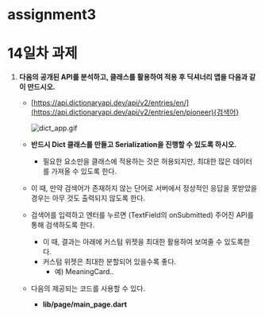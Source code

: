 # assignment3

# 14일차 과제

1. **다음의 공개된 API를 분석하고, 클래스를 활용하여 적용 후 
딕셔너리 앱을 다음과 같이 만드시오.**
    - [https://api.dictionaryapi.dev/api/v2/entries/en/](https://api.dictionaryapi.dev/api/v2/entries/en/pioneer){검색어}
        
        ![dict_app.gif](dict_app.gif)
        
    - **반드시 Dict 클래스를 만들고 Serialization을 진행할 수 있도록 하시오.**
        - 필요한 요소만을 클래스에 적용하는 것은 허용되지만,
        최대한 많은 데이터를 가져올 수 있도록 한다.
    - 이 때, 만약 검색어가 존재하지 않는 단어로 서버에서 정상적인 응답을 못받았을 경우는 아무 것도 출력되지 않도록 한다.
    - 검색어를 입력하고 엔터를 누르면 (TextField의 onSubmitted) 주어진 API를 통해 검색하도록 한다.
        - 이 때, 결과는 아래에 커스텀 위젯을 최대한 활용하여 보여줄 수 있도록한다.
        - 커스텀 위젯은 최대한 분할되어 있을수록 좋다.
            - 예) MeaningCard..
    - 다음의 제공되는 코드를 사용할 수 있다.
        - **lib/page/main_page.dart**